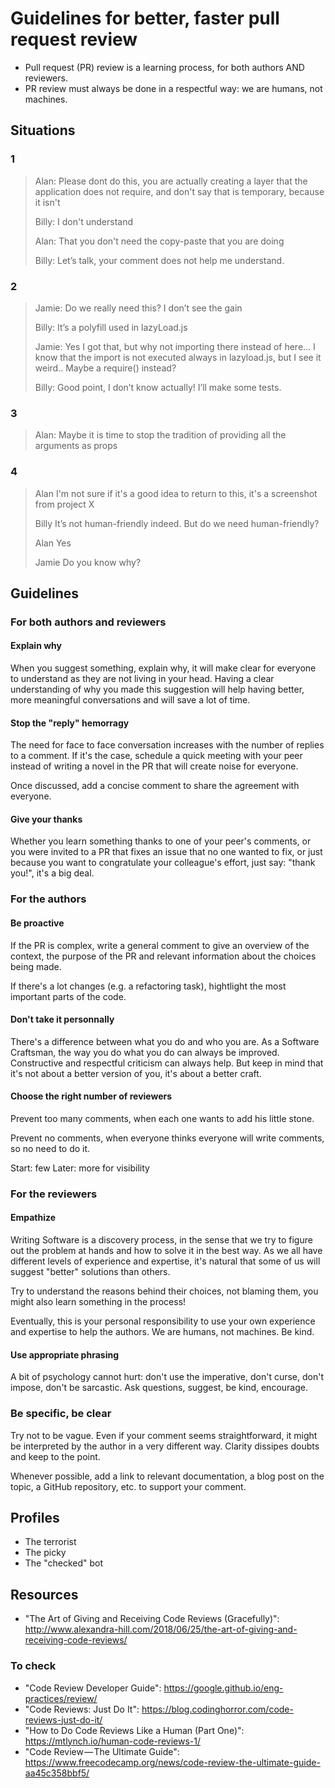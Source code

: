 # Guidelines for better, faster pull request review

- Pull request (PR) review is a learning process, for both authors AND reviewers.
- PR review must always be done in a respectful way: we are humans, not machines.

## Situations

### 1

> Alan:
> Please dont do this, you are actually creating a layer that the application does not require, and don't say that is temporary, because it isn't
>
> Billy:
> I don't understand
>
> Alan:
> That you don't need the copy-paste that you are doing
>
> Billy:
> Let’s talk, your comment does not help me understand.

### 2

> Jamie:
> Do we really need this? I don’t see the gain
>
> Billy:
> It’s a polyfill used in lazyLoad.js
>
> Jamie:
> Yes I got that, but why not importing there instead of here… I know that the import is not executed always in lazyload.js, but I see it weird.. Maybe a require() instead?
>
> Billy:
> Good point, I don’t know actually!
> I’ll make some tests.

### 3

> Alan:
> Maybe it is time to stop the tradition of providing all the arguments as props

### 4

> Alan
> I'm not sure if it's a good idea to return to this, it's a screenshot from project X
>
> Billy
> It’s not human-friendly indeed. But do we need human-friendly?
>
> Alan
> Yes
>
> Jamie
> Do you know why?

## Guidelines

### For both authors and reviewers

#### Explain why

When you suggest something, explain why, it will make clear for everyone to understand as they are not living in your head. Having a clear understanding of why you made this suggestion will help having better, more meaningful conversations and will save a lot of time.

#### Stop the "reply" hemorragy

The need for face to face conversation increases with the number of replies to a comment.
If it's the case, schedule a quick meeting with your peer instead of writing a novel in the PR that will create noise for everyone.

Once discussed, add a concise comment to share the agreement with everyone.

#### Give your thanks

Whether you learn something thanks to one of your peer's comments, or you were invited to a PR that fixes an issue that no one wanted to fix, or just because you want to congratulate your colleague's effort, just say: "thank you!", it's a big deal.

### For the authors

#### Be proactive

If the PR is complex, write a general comment to give an overview of the context, the purpose of the PR and relevant information about the choices being made.

If there's a lot changes (e.g. a refactoring task), hightlight the most important parts of the code.

#### Don't take it personnally

There's a difference between what you do and who you are. As a Software Craftsman, the way you do what you do can always be improved. Constructive and respectful criticism can always help. But keep in mind that it's not about a better version of you, it's about a better craft.

#### Choose the right number of reviewers

Prevent too many comments, when each one wants to add his little stone.

Prevent no comments, when everyone thinks everyone will write comments, so no need to do it.

Start: few
Later: more for visibility

### For the reviewers

#### Empathize

Writing Software is a discovery process, in the sense that we try to figure out the problem at hands and how to solve it in the best way. As we all have different levels of experience and expertise, it's natural that some of us will suggest "better" solutions than others.

Try to understand the reasons behind their choices, not blaming them, you might also learn something in the process!

Eventually, this is your personal responsibility to use your own experience and expertise to help the authors. We are humans, not machines. Be kind.

#### Use appropriate phrasing

A bit of psychology cannot hurt: don't use the imperative, don't curse, don't impose, don't be sarcastic. Ask questions, suggest, be kind, encourage.

### Be specific, be clear

Try not to be vague. Even if your comment seems straightforward, it might be interpreted by the author in a very different way. Clarity dissipes doubts and keep to the point.

Whenever possible, add a link to relevant documentation, a blog post on the topic, a GitHub repository, etc. to support your comment.

## Profiles

- The terrorist
- The picky
- The "checked" bot

## Resources

- "The Art of Giving and Receiving Code Reviews (Gracefully)": http://www.alexandra-hill.com/2018/06/25/the-art-of-giving-and-receiving-code-reviews/

### To check

- "Code Review Developer Guide": https://google.github.io/eng-practices/review/
- "Code Reviews: Just Do It": https://blog.codinghorror.com/code-reviews-just-do-it/
- "How to Do Code Reviews Like a Human (Part One)": https://mtlynch.io/human-code-reviews-1/
- "Code Review — The Ultimate Guide": https://www.freecodecamp.org/news/code-review-the-ultimate-guide-aa45c358bbf5/
